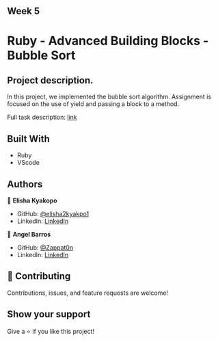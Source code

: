 ## Week 5

# Ruby - Advanced Building Blocks - Bubble Sort

## Project description. 

In this project, we implemented the bubble sort algorithm. Assignment is focused on the use of yield and passing a block to a method.

Full task description: [link](https://www.theodinproject.com/courses/ruby-programming/lessons/bubble-sort)

## Built With

- Ruby
- VScode

## Authors

👤 **Elisha Kyakopo**

- GitHub: [@elisha2kyakpo1](https://github.com/elisha2kyakpo1)
- LinkedIn: [LinkedIn](https://www.linkedin.com/in/elisha-kyakopo-009aa3197/)


👤 **Angel Barros**

- GitHub: [@Zappat0n](https://github.com/Zappat0n)
- LinkedIn: [LinkedIn](https://www.linkedin.com/in/angel-luis-barros-pazos-8889011b5/)

## 🤝 Contributing

Contributions, issues, and feature requests are welcome!


## Show your support

Give a ⭐️ if you like this project!

